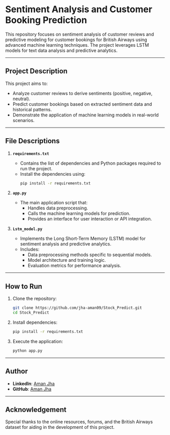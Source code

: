 # Sentiment Analysis and Customer Booking Prediction

This repository focuses on sentiment analysis of customer reviews and predictive modeling for customer bookings for British Airways using advanced machine learning techniques. The project leverages LSTM models for text data analysis and predictive analytics.

---

## Project Description

This project aims to:
- Analyze customer reviews to derive sentiments (positive, negative, neutral).
- Predict customer bookings based on extracted sentiment data and historical patterns.
- Demonstrate the application of machine learning models in real-world scenarios.

---

## File Descriptions

1. **`requirements.txt`**
   - Contains the list of dependencies and Python packages required to run the project.
   - Install the dependencies using:
     ```bash
     pip install -r requirements.txt
     ```

2. **`app.py`**
   - The main application script that:
     - Handles data preprocessing.
     - Calls the machine learning models for prediction.
     - Provides an interface for user interaction or API integration.

3. **`Lstm_model.py`**
   - Implements the Long Short-Term Memory (LSTM) model for sentiment analysis and predictive analytics.
   - Includes:
     - Data preprocessing methods specific to sequential models.
     - Model architecture and training logic.
     - Evaluation metrics for performance analysis.

---

## How to Run

1. Clone the repository:
   ```bash
   git clone https://github.com/jha-aman09/Stock_Predict.git
   cd Stock_Predict
2. Install dependencies:
   ```bash
   pip install -r requirements.txt
3. Execute the application:
   ```bash
   python app.py

---

## Author  

- **LinkedIn**: [Aman Jha](https://www.linkedin.com/in/aman--jha/)  
- **GitHub**: [Aman Jha](https://github.com/jha-aman09)

---

## Acknowledgement

Special thanks to the online resources, forums, and the British Airways dataset for aiding in the development of this project.
